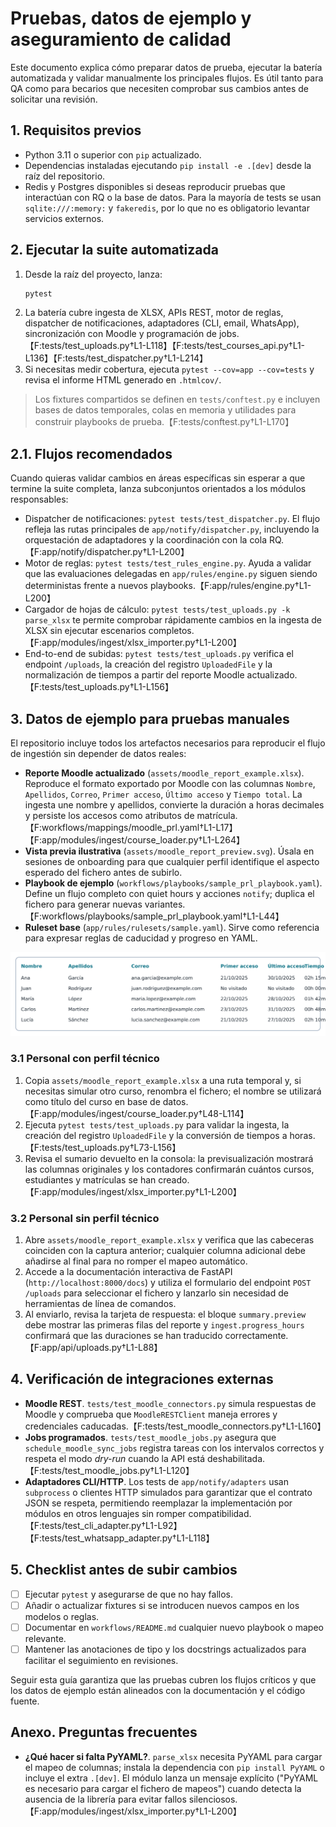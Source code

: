 # Pruebas, datos de ejemplo y aseguramiento de calidad

Este documento explica cómo preparar datos de prueba, ejecutar la batería automatizada y validar manualmente los principales flujos. Es útil tanto para QA como para becarios que necesiten comprobar sus cambios antes de solicitar una revisión.

## 1. Requisitos previos

- Python 3.11 o superior con `pip` actualizado.
- Dependencias instaladas ejecutando `pip install -e .[dev]` desde la raíz del repositorio.
- Redis y Postgres disponibles si deseas reproducir pruebas que interactúan con RQ o la base de datos. Para la mayoría de tests se usan `sqlite:///:memory:` y `fakeredis`, por lo que no es obligatorio levantar servicios externos.

## 2. Ejecutar la suite automatizada

1. Desde la raíz del proyecto, lanza:
   ```bash
   pytest
   ```
2. La batería cubre ingesta de XLSX, APIs REST, motor de reglas, dispatcher de notificaciones, adaptadores (CLI, email, WhatsApp), sincronización con Moodle y programación de jobs.【F:tests/test_uploads.py†L1-L118】【F:tests/test_courses_api.py†L1-L136】【F:tests/test_dispatcher.py†L1-L214】
3. Si necesitas medir cobertura, ejecuta `pytest --cov=app --cov=tests` y revisa el informe HTML generado en `.htmlcov/`.

> Los fixtures compartidos se definen en `tests/conftest.py` e incluyen bases de datos temporales, colas en memoria y utilidades para construir playbooks de prueba.【F:tests/conftest.py†L1-L170】

## 2.1. Flujos recomendados

Cuando quieras validar cambios en áreas específicas sin esperar a que termine la suite completa, lanza subconjuntos orientados a los módulos responsables:

- Dispatcher de notificaciones: `pytest tests/test_dispatcher.py`. El flujo refleja las rutas principales de `app/notify/dispatcher.py`, incluyendo la orquestación de adaptadores y la coordinación con la cola RQ.【F:app/notify/dispatcher.py†L1-L200】
- Motor de reglas: `pytest tests/test_rules_engine.py`. Ayuda a validar que las evaluaciones delegadas en `app/rules/engine.py` siguen siendo deterministas frente a nuevos playbooks.【F:app/rules/engine.py†L1-L200】
- Cargador de hojas de cálculo: `pytest tests/test_uploads.py -k parse_xlsx` te permite comprobar rápidamente cambios en la ingesta de XLSX sin ejecutar escenarios completos.【F:app/modules/ingest/xlsx_importer.py†L1-L200】
- End-to-end de subidas: `pytest tests/test_uploads.py` verifica el endpoint `/uploads`, la creación del registro `UploadedFile` y la normalización de tiempos a partir del reporte Moodle actualizado.【F:tests/test_uploads.py†L1-L156】

## 3. Datos de ejemplo para pruebas manuales

El repositorio incluye todos los artefactos necesarios para reproducir el flujo de ingestión sin depender de datos reales:

- **Reporte Moodle actualizado** (`assets/moodle_report_example.xlsx`). Reproduce el formato exportado por Moodle con las columnas `Nombre`, `Apellidos`, `Correo`, `Primer acceso`, `Último acceso` y `Tiempo total`. La ingesta une nombre y apellidos, convierte la duración a horas decimales y persiste los accesos como atributos de matrícula.【F:workflows/mappings/moodle_prl.yaml†L1-L17】【F:app/modules/ingest/course_loader.py†L1-L264】
- **Vista previa ilustrativa** (`assets/moodle_report_preview.svg`). Úsala en sesiones de onboarding para que cualquier perfil identifique el aspecto esperado del fichero antes de subirlo.
- **Playbook de ejemplo** (`workflows/playbooks/sample_prl_playbook.yaml`). Define un flujo completo con quiet hours y acciones `notify`; duplica el fichero para generar nuevas variantes.【F:workflows/playbooks/sample_prl_playbook.yaml†L1-L44】
- **Ruleset base** (`app/rules/rulesets/sample.yaml`). Sirve como referencia para expresar reglas de caducidad y progreso en YAML.

![Vista previa del reporte Moodle](assets/moodle_report_preview.svg)

### 3.1 Personal con perfil técnico

1. Copia `assets/moodle_report_example.xlsx` a una ruta temporal y, si necesitas simular otro curso, renombra el fichero; el nombre se utilizará como título del curso en base de datos.【F:app/modules/ingest/course_loader.py†L48-L114】
2. Ejecuta `pytest tests/test_uploads.py` para validar la ingesta, la creación del registro `UploadedFile` y la conversión de tiempos a horas.【F:tests/test_uploads.py†L73-L156】
3. Revisa el sumario devuelto en la consola: la previsualización mostrará las columnas originales y los contadores confirmarán cuántos cursos, estudiantes y matrículas se han creado.【F:app/modules/ingest/xlsx_importer.py†L1-L200】

### 3.2 Personal sin perfil técnico

1. Abre `assets/moodle_report_example.xlsx` y verifica que las cabeceras coinciden con la captura anterior; cualquier columna adicional debe añadirse al final para no romper el mapeo automático.
2. Accede a la documentación interactiva de FastAPI (`http://localhost:8000/docs`) y utiliza el formulario del endpoint `POST /uploads` para seleccionar el fichero y lanzarlo sin necesidad de herramientas de línea de comandos.
3. Al enviarlo, revisa la tarjeta de respuesta: el bloque `summary.preview` debe mostrar las primeras filas del reporte y `ingest.progress_hours` confirmará que las duraciones se han traducido correctamente.【F:app/api/uploads.py†L1-L88】

## 4. Verificación de integraciones externas

- **Moodle REST**. `tests/test_moodle_connectors.py` simula respuestas de Moodle y comprueba que `MoodleRESTClient` maneja errores y credenciales caducadas.【F:tests/test_moodle_connectors.py†L1-L160】
- **Jobs programados**. `tests/test_moodle_jobs.py` asegura que `schedule_moodle_sync_jobs` registra tareas con los intervalos correctos y respeta el modo *dry-run* cuando la API está deshabilitada.【F:tests/test_moodle_jobs.py†L1-L120】
- **Adaptadores CLI/HTTP**. Los tests de `app/notify/adapters` usan `subprocess` o clientes HTTP simulados para garantizar que el contrato JSON se respeta, permitiendo reemplazar la implementación por módulos en otros lenguajes sin romper compatibilidad.【F:tests/test_cli_adapter.py†L1-L92】【F:tests/test_whatsapp_adapter.py†L1-L118】

## 5. Checklist antes de subir cambios

- [ ] Ejecutar `pytest` y asegurarse de que no hay fallos.
- [ ] Añadir o actualizar fixtures si se introducen nuevos campos en los modelos o reglas.
- [ ] Documentar en `workflows/README.md` cualquier nuevo playbook o mapeo relevante.
- [ ] Mantener las anotaciones de tipo y los docstrings actualizados para facilitar el seguimiento en revisiones.

Seguir esta guía garantiza que las pruebas cubren los flujos críticos y que los datos de ejemplo están alineados con la documentación y el código fuente.

## Anexo. Preguntas frecuentes

- **¿Qué hacer si falta PyYAML?**. `parse_xlsx` necesita PyYAML para cargar el mapeo de columnas; instala la dependencia con `pip install PyYAML` o incluye el extra `.[dev]`. El módulo lanza un mensaje explícito ("PyYAML es necesario para cargar el fichero de mapeos") cuando detecta la ausencia de la librería para evitar fallos silenciosos.【F:app/modules/ingest/xlsx_importer.py†L1-L200】
